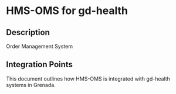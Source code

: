 # HMS-OMS for gd-health

## Description

Order Management System

## Integration Points

This document outlines how HMS-OMS is integrated with gd-health systems in Grenada.
